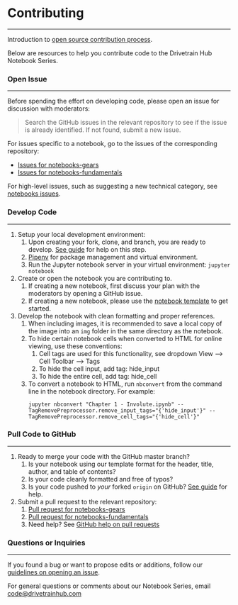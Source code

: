 # Contributing
---

Introduction to [open source contribution process](https://github.com/Roshanjossey/first-contributions).

Below are resources to help you contribute code to the Drivetrain Hub Notebook Series.

### Open Issue
---

Before spending the effort on developing code, please open an issue for discussion with moderators:

> Search the GitHub issues in the relevant repository to see if the issue is already identified.  If not found, submit a new issue.

For issues specific to a notebook, go to the issues of the corresponding repository:

- [Issues for notebooks-gears](https://github.com/drivetrainhub/notebooks-gears/issues)
- [Issues for notebooks-fundamentals](https://github.com/drivetrainhub/notebooks-fundamentals/issues)

For high-level issues, such as suggesting a new technical category, see [notebooks issues](https://github.com/drivetrainhub/notebooks/issues).

### Develop Code
---

1. Setup your local development environment:
    1. Upon creating your fork, clone, and branch, you are ready to develop.  [See guide](https://github.com/Roshanjossey/first-contributions#fork-this-repository) for help on this step.
    2. [Pipenv](https://docs.pipenv.org/) for package management and virtual environment.
    3. Run the Jupyter notebook server in your virtual environment: `jupyter notebook`
2. Create or open the notebook you are contributing to.
    1. If creating a new notebook, first discuss your plan with the moderators by opening a GitHub issue.
    2. If creating a new notebook, please use the [notebook template](https://github.com/drivetrainhub/notebooks/blob/master/template.ipynb) to get started.
3. Develop the notebook with clean formatting and proper references.
    1. When including images, it is recommended to save a local copy of the image into an `img` folder in the same directory as the notebook.
    2. To hide certain notebook cells when converted to HTML for online viewing, use these conventions:
        1. Cell tags are used for this functionality, see dropdown View --> Cell Toolbar --> Tags
        2. To hide the cell input, add tag:  hide_input
        3. To hide the entire cell, add tag:  hide_cell
    3. To convert a notebook to HTML, run `nbconvert` from the command line in the notebook directory.  For example:
        ```
        jupyter nbconvert "Chapter 1 - Involute.ipynb" --TagRemovePreprocessor.remove_input_tags="{'hide_input'}" --TagRemovePreprocessor.remove_cell_tags="{'hide_cell'}"
        ```
    
### Pull Code to GitHub
---

1. Ready to merge your code with the GitHub master branch?
    1. Is your notebook using our template format for the header, title, author, and table of contents?
    2. Is your code cleanly formatted and free of typos?
    3. Is your code pushed to *your* forked `origin` on GitHub?  [See guide](https://github.com/Roshanjossey/first-contributions#push-changes-to-github) for help.
2. Submit a pull request to the relevant repository:
    1. [Pull request for notebooks-gears](https://github.com/drivetrainhub/notebooks-gears/pulls)
    2. [Pull request for notebooks-fundamentals](https://github.com/drivetrainhub/notebooks-fundamentals/pulls)
    3. Need help?  See [GitHub help on pull requests](https://help.github.com/articles/about-pull-requests/)

### Questions or Inquiries
---

If you found a bug or want to propose edits or additions, follow our [guidelines on opening an issue](#Open-Issue).

For general questions or comments about our Notebook Series, email [code@drivetrainhub.com](mailto:code@drivetrainhub.com)
